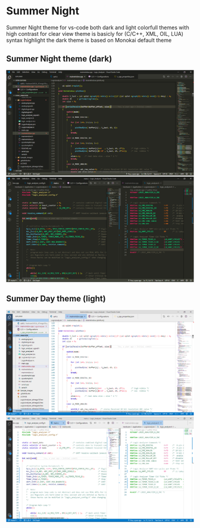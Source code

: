 # Summer Night
Summer Night theme for vs-code
both dark and light colorfull themes with high contrast for clear view
theme is basicly for (C/C++, XML, OIL, LUA) syntax highlight
the dark theme is based on Monokai default theme

## Summer Night theme (dark)
<img src="https://raw.githubusercontent.com/EhabHelaly/Summer-Night-vscode-theme/master/images/SS_dark.png">
<img src="https://raw.githubusercontent.com/EhabHelaly/Summer-Night-vscode-theme/master/images/SS_dark_2.png">

## Summer Day theme (light)
<img src="https://raw.githubusercontent.com/EhabHelaly/Summer-Night-vscode-theme/master/images/SS_light.png">
<img src="https://raw.githubusercontent.com/EhabHelaly/Summer-Night-vscode-theme/master/images/SS_light_2.png">

